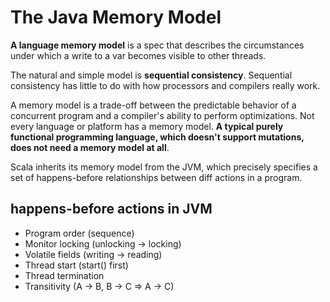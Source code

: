# The Java Memory Model

**A language memory model** is a spec that describes the circumstances under which a write to a var becomes visible to other threads.

The natural and simple model is **sequential consistency**. Sequential consistency has little to do with how processors and compilers really work.

A memory model is a trade-off between the predictable behavior of a concurrent program and a compiler's ability to perform optimizations. Not every language or platform has a memory model. **A typical purely functional programming language, which doesn't support mutations, does not need a memory model at all**.

Scala inherits its memory model from the JVM, which precisely specifies a set of happens-before relationships between diff actions in a program.

## happens-before actions in JVM

* Program order (sequence)
* Monitor locking (unlocking -> locking)
* Volatile fields (writing -> reading)
* Thread start (start() first)
* Thread termination
* Transitivity (A -> B, B -> C => A -> C)

